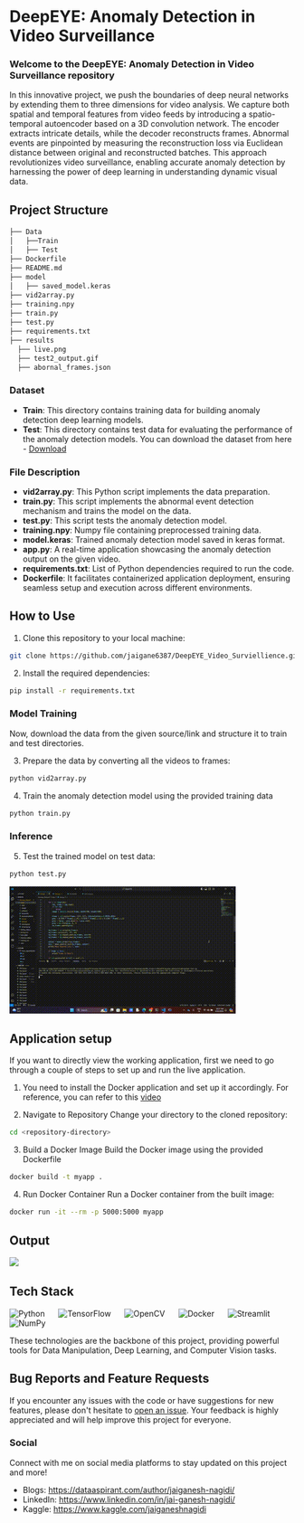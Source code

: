 # DeepEYE: Anomaly Detection in Video Surveillance

### Welcome to the **DeepEYE: Anomaly Detection in Video Surveillance** repository 

In this innovative project, we push the boundaries of deep neural networks by extending them to three dimensions for video analysis. We capture both spatial and temporal features from video feeds by introducing a spatio-temporal autoencoder based on a 3D convolution network. The encoder extracts intricate details, while the decoder reconstructs frames. Abnormal events are pinpointed by measuring the reconstruction loss via Euclidean distance between original and reconstructed batches. This approach revolutionizes video surveillance, enabling accurate anomaly detection by harnessing the power of deep learning in understanding dynamic visual data.


## Project Structure
```
├── Data 
│   ├──Train
│   ├── Test
├── Dockerfile
├── README.md
├── model
│   ├── saved_model.keras
├── vid2array.py
├── training.npy
├── train.py
├── test.py
├── requirements.txt
├── results
  ├── live.png
  ├── test2_output.gif
  ├── abornal_frames.json
```

### Dataset
- **Train**: This directory contains training data for building anomaly detection deep learning models.
- **Test**: This directory contains test data for evaluating the performance of the anomaly detection models.
You can download the dataset from here - <a href = "http://www.cse.cuhk.edu.hk/leojia/projects/detectabnormal/dataset.html">Download</a>

### File Description
- **vid2array.py**: This Python script implements the data preparation.
- **train.py**: This script implements the abnormal event detection mechanism and trains the model on the data.
- **test.py**: This script tests the anomaly detection model.
- **training.npy**: Numpy file containing preprocessed training data.
- **model.keras**: Trained anomaly detection model saved in keras format.
- **app.py**: A real-time application showcasing the anomaly detection output on the given video.
- **requirements.txt**: List of Python dependencies required to run the code.
- **Dockerfile**: It facilitates containerized application deployment, ensuring seamless setup and execution across different environments.

## How to Use
1. Clone this repository to your local machine:

```bash
git clone https://github.com/jaigane6387/DeepEYE_Video_Surviellience.git
```
2. Install the required dependencies:
```bash
pip install -r requirements.txt
```
### Model Training
Now, download the data from the given source/link and structure it to train and test directories.

3.  Prepare the data by converting all the videos to frames:
```bash
python vid2array.py
```
4. Train the anomaly detection model using the provided training data
```bash
python train.py
```
### Inference
5. Test the trained model on test data:
```bash
python test.py
```
<center></center><img src="results/test2_output.gif" alt="Test output"></center>

## Application setup
If you want to directly view the working application, first we need to go through a couple of steps to set up and run the live application.
1. You need to install the Docker application and set up it accordingly. For reference, you can refer to this <a href="https://www.youtube.com/watch?v=Xuyt5U83qqA&list=PLZoTAELRMXVNKtpy0U_Mx9N26w8n0hIbs&index=4">video</a>

2. Navigate to Repository
Change your directory to the cloned repository:
```bash
cd <repository-directory>
```
3. Build a Docker Image
Build the Docker image using the provided Dockerfile
```bash
docker build -t myapp .
```
4. Run Docker Container
Run a Docker container from the built image:
```bash
docker run -it --rm -p 5000:5000 myapp
```

## Output

<!-- Example GIF -->
<img src="results/live.png" width="1000">

## Tech Stack

<div align="left">
    <img src="https://upload.wikimedia.org/wikipedia/commons/c/c3/Python-logo-notext.svg" alt="Python" width="100" height="100" style="margin-right: 20px;"/>
    <img src="https://upload.wikimedia.org/wikipedia/commons/2/2d/Tensorflow_logo.svg" alt="TensorFlow" width="100" height="100" style="margin-right: 20px;"/>
    <img src="https://upload.wikimedia.org/wikipedia/commons/3/32/OpenCV_Logo_with_text_svg_version.svg" alt="OpenCV" width="100" height="100" style="margin-right: 20px;"/>
    <img src="https://upload.wikimedia.org/wikipedia/commons/4/4e/Docker_%28container_engine%29_logo.svg" alt="Docker" width="150" height="120" style="margin-right: 20px;"/>
    <img src="https://tecnothink.com.br/wp-content/uploads/2020/11/Streamlit_Logo_1-768x401.jpg" alt="Streamlit" width="100" height="100" style="margin-right: 20px;"/>
    <img src="https://upload.wikimedia.org/wikipedia/commons/3/31/NumPy_logo_2020.svg" alt="NumPy" width="100" height="100"/>
</div>


These technologies are the backbone of this project, providing powerful tools for Data Manipulation, Deep Learning, and Computer Vision tasks.

## Bug Reports and Feature Requests

If you encounter any issues with the code or have suggestions for new features, please don't hesitate to [open an issue](https://github.com/yourusername/Video-Surveillance-Anomaly-Event-Detection/issues). Your feedback is highly appreciated and will help improve this project for everyone.

### Social
Connect with me on social media platforms to stay updated on this project and more!

- Blogs: https://dataaspirant.com/author/jaiganesh-nagidi/
- LinkedIn: https://www.linkedin.com/in/jai-ganesh-nagidi/
- Kaggle: https://www.kaggle.com/jaiganeshnagidi

